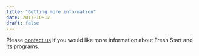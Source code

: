 ```yaml
---
title: "Getting more information"
date: 2017-10-12
draft: false
---
```


Please [contact us](/contact/contact) if you would like more information about Fresh Start and its programs.

<!--## Restricted topics

Information is available on certain restricted topics.

**By clicking this link I acknowledge that I want to [view the restricted topics](/restricted/restricted).**-->
